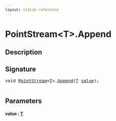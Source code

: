 ```yaml
---
layout: stdlib-reference
---
```


# PointStream\<T\>\.Append

## Description





## Signature 

<pre>
<span class="code_keyword">void</span> <a href="../types/pointstream-05/index.html" class="code_type">PointStream</a>&lt;<a href="../types/pointstream-05/index.html#typeparam-T" class="code_type">T</a>&gt;.<a href="append-0.html">Append</a>(<a href="../types/pointstream-05/index.html#typeparam-T" class="code_type">T</a> <a href="append-0.html#decl-value" class="code_param">value</a>);

</pre>

## Parameters

####  <a id="decl-value"></a>value  : [T](../types/pointstream-05/index.html#typeparam-T)


